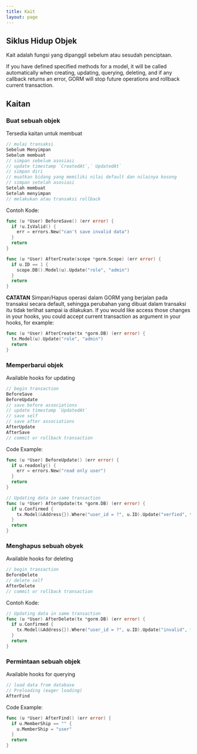 ```yaml
---
title: Kait
layout: page
---
```


## Siklus Hidup Objek

Kait adalah fungsi yang dipanggil sebelum atau sesudah penciptaan.

If you have defined specified methods for a model, it will be called automatically when creating, updating, querying, deleting, and if any callback returns an error, GORM will stop future operations and rollback current transaction.

## Kaitan

### Buat sebuah objek

Tersedia kaitan untuk membuat

```go
// mulai transaksi
Sebelum Menyimpan
Sebelum membuat
// simpan sebelum asosiasi
// update timestamp `CreatedAt`,` UpdatedAt`
// simpan diri
// muatkan bidang yang memiliki nilai default dan nilainya kosong
// simpan setelah asosiasi
Setelah membuat
Setelah menyimpan
// melakukan atau transaksi rollback
```

Contoh Kode:

```go
func (u *User) BeforeSave() (err error) {
  if !u.IsValid() {
    err = errors.New("can't save invalid data")
  }
  return
}

func (u *User) AfterCreate(scope *gorm.Scope) (err error) {
  if u.ID == 1 {
    scope.DB().Model(u).Update("role", "admin")
  }
  return
}
```

**CATATAN** Simpan/Hapus operasi dalam GORM yang berjalan pada transaksi secara default, sehingga perubahan yang dibuat dalam transaksi itu tidak terlihat sampai ia dilakukan. If you would like access those changes in your hooks, you could accept current transaction as argument in your hooks, for example:

```go
func (u *User) AfterCreate(tx *gorm.DB) (err error) {
  tx.Model(u).Update("role", "admin")
  return
}
```

### Memperbarui objek

Available hooks for updating

```go
// begin transaction
BeforeSave
BeforeUpdate
// save before associations
// update timestamp `UpdatedAt`
// save self
// save after associations
AfterUpdate
AfterSave
// commit or rollback transaction
```

Code Example:

```go
func (u *User) BeforeUpdate() (err error) {
  if u.readonly() {
    err = errors.New("read only user")
  }
  return
}

// Updating data in same transaction
func (u *User) AfterUpdate(tx *gorm.DB) (err error) {
  if u.Confirmed {
    tx.Model(&Address{}).Where("user_id = ?", u.ID).Update("verfied", true)
  }
  return
}
```

### Menghapus sebuah obyek

Available hooks for deleting

```go
// begin transaction
BeforeDelete
// delete self
AfterDelete
// commit or rollback transaction
```

Contoh Kode:

```go
// Updating data in same transaction
func (u *User) AfterDelete(tx *gorm.DB) (err error) {
  if u.Confirmed {
    tx.Model(&Address{}).Where("user_id = ?", u.ID).Update("invalid", false)
  }
  return
}
```

### Permintaan sebuah objek

Available hooks for querying

```go
// load data from database
// Preloading (eager loading)
AfterFind
```

Code Example:

```go
func (u *User) AfterFind() (err error) {
  if u.MemberShip == "" {
    u.MemberShip = "user"
  }
  return
}
```